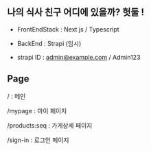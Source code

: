 ## 나의 식사 친구 어디에 있을까? 헛둘 !

- FrontEndStack : Next js / Typescript

- BackEnd : Strapi (임시)

* strapi ID : admin@example.com / Admin123

## Page

/ : 메인 <br />

/mypage : 마이 페이지<br />

/products:seq : 가게상세 페이지<br />

/sign-in : 로그인 페이지<br />
